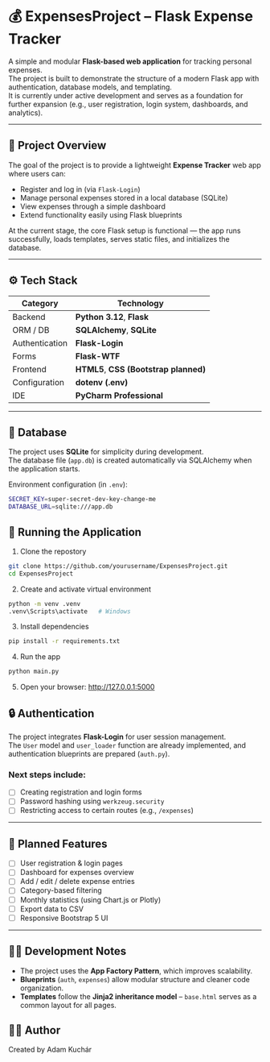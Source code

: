 # 💰 ExpensesProject – Flask Expense Tracker

A simple and modular **Flask-based web application** for tracking personal expenses.  
The project is built to demonstrate the structure of a modern Flask app with authentication, database models, and templating.  
It is currently under active development and serves as a foundation for further expansion (e.g., user registration, login system, dashboards, and analytics).

---

## 🧱 Project Overview

The goal of the project is to provide a lightweight **Expense Tracker** web app where users can:

- Register and log in (via `Flask-Login`)
- Manage personal expenses stored in a local database (SQLite)
- View expenses through a simple dashboard
- Extend functionality easily using Flask blueprints

At the current stage, the core Flask setup is functional — the app runs successfully, loads templates, serves static files, and initializes the database.

---

## ⚙️ Tech Stack

| Category | Technology |
|-----------|-------------|
| Backend | **Python 3.12**, **Flask** |
| ORM / DB | **SQLAlchemy**, **SQLite** |
| Authentication | **Flask-Login** |
| Forms | **Flask-WTF** |
| Frontend | **HTML5**, **CSS (Bootstrap planned)** |
| Configuration | **dotenv (.env)** |
| IDE | **PyCharm Professional** |

---


## 💾 Database

The project uses **SQLite** for simplicity during development.  
The database file (`app.db`) is created automatically via SQLAlchemy when the application starts.

Environment configuration (in `.env`):
```bash
SECRET_KEY=super-secret-dev-key-change-me
DATABASE_URL=sqlite:///app.db
```

## 🚀 Running the Application
1. Clone the repostory
```bash
git clone https://github.com/yourusername/ExpensesProject.git
cd ExpensesProject
```

2. Create and activate virtual environment
```bash
python -m venv .venv
.venv\Scripts\activate   # Windows
```

3. Install dependencies
```bash
pip install -r requirements.txt
```

4. Run the app
```bash
python main.py
```

5. Open your browser:
http://127.0.0.1:5000


## 🔒 Authentication

The project integrates **Flask-Login** for user session management.  
The `User` model and `user_loader` function are already implemented, and authentication blueprints are prepared (`auth.py`).

### Next steps include:
- [ ] Creating registration and login forms  
- [ ] Password hashing using `werkzeug.security`  
- [ ] Restricting access to certain routes (e.g., `/expenses`)

---

## 🧩 Planned Features

- [ ] User registration & login pages  
- [ ] Dashboard for expenses overview  
- [ ] Add / edit / delete expense entries  
- [ ] Category-based filtering  
- [ ] Monthly statistics (using Chart.js or Plotly)  
- [ ] Export data to CSV  
- [ ] Responsive Bootstrap 5 UI  

---

## 🧑‍💻 Development Notes

- The project uses the **App Factory Pattern**, which improves scalability.  
- **Blueprints** (`auth`, `expenses`) allow modular structure and cleaner code organization.  
- **Templates** follow the **Jinja2 inheritance model** – `base.html` serves as a common layout for all pages.  


## 🧑‍💻 Author
Created by Adam Kuchár